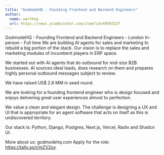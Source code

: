 ```yaml
---
title: "GodmodeHQ : Founding Frontend and Backend Engineers"
author:
  name: warthog
  url: https://news.ycombinator.com/item?id=40565327
---
```

GodmodeHQ - Founding Frontend and Backend Engineers - London In-person - Full time
We are building AI agents for sales and marketing to rebuild a big portion of the stack. Our vision is to replace the sales and marketing modules of incumbent players in ERP space.

We started out with AI agents that do outbound for mid-size B2B businesses. AI sources ideal leads, does research on them and prepares highly personal outbound messages subject to review.

We have raised US$ 2.6 MM in seed round.

We are looking for a founding frontend engineer who is design focused and enjoys delivering great user experiences almost to perfection.

We value a clean and elegant design. The challenge is designing a UX and UI that is appropriate for an agent software that acts on itself as this is undiscovered territory.

Our stack is: Python, Django, Postgres, Next.js, Vercel, Radix and Shadcn UI.

More about us: godmodehq.com
Apply for the role: <a href="https:&#x2F;&#x2F;tally.so&#x2F;r&#x2F;mZV2ov" rel="nofollow">https:&#x2F;&#x2F;tally.so&#x2F;r&#x2F;mZV2ov</a>
